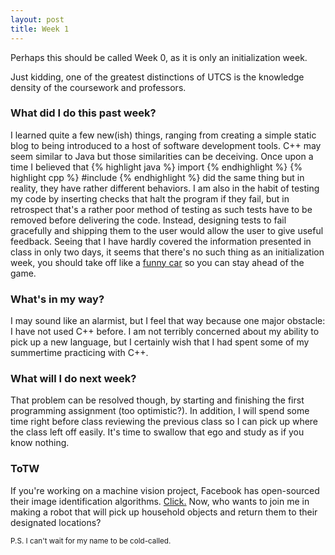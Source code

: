 ```yaml
---
layout: post
title: Week 1
---
```


Perhaps this should be called Week 0, as it is only an initialization week.

Just kidding, one of the greatest distinctions of UTCS is the knowledge density of the coursework and professors. 

### What did I do this past week?

I learned quite a few new(ish) things, ranging from creating a simple static blog to being introduced to a host of software development tools. C++ may seem similar to Java but those similarities can be deceiving. Once upon a time I believed that
{% highlight java %}
import
{% endhighlight %}
{% highlight cpp %}
#include
{% endhighlight %}
did the same thing but in reality, they have rather different behaviors. I am also in the habit of testing my code by inserting checks that halt the program if they fail, but in retrospect that's a rather poor method of testing as such tests have to be removed before delivering the code. Instead, designing tests to fail gracefully and shipping them to the user would allow the user to give useful feedback. 
Seeing that I have hardly covered the information presented in class in only two days, it seems that there's no such thing as an initialization week, you should take off like a [funny car](https://youtu.be/9u-uosLb8QQ?t=1m7s) so you can stay ahead of the game.

### What's in my way?

I may sound like an alarmist, but I feel that way because one major obstacle: I have not used C++ before. I am not terribly concerned about my ability to pick up a new language, but I certainly wish that I had spent some of my summertime practicing with C++.

### What will I do next week?

That problem can be resolved though, by starting and finishing the first programming assignment (too optimistic?). In addition, I will spend some time right before class reviewing the previous class so I can pick up where the class left off easily. It's time to swallow that ego and study as if you know nothing.

### ToTW

If you're working on a machine vision project, Facebook has open-sourced their image identification algorithms. [Click.](https://research.facebook.com/blog/learning-to-segment/)
Now, who wants to join me in making a robot that will pick up household objects and return them to their designated locations? 

<sup>P.S. I can't wait for my name to be cold-called.</sup>


